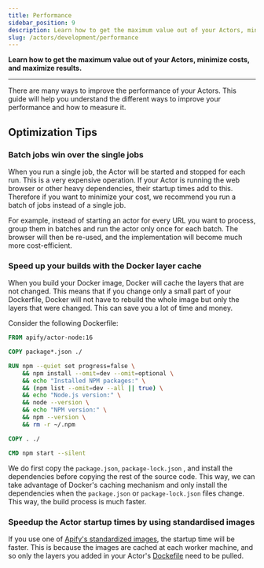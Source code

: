 ```yaml
---
title: Performance
sidebar_position: 9
description: Learn how to get the maximum value out of your Actors, minimize costs, and maximize results.
slug: /actors/development/performance
---
```


**Learn how to get the maximum value out of your Actors, minimize costs, and maximize results.**

---

There are many ways to improve the performance of your Actors. This guide will help you understand the different ways to improve your performance and how to measure it.

## Optimization Tips

### Batch jobs win over the single jobs

When you run a single job, the Actor will be started and stopped for each run. This is a very expensive operation. If your Actor is running the web browser or other heavy dependencies, their startup times add to this. Therefore if you want to minimize your cost, we recommend you run a batch of jobs instead of a single job.

For example, instead of starting an actor for every URL you want to process, group them in batches and run the actor only once for each batch. The browser will then be re-used, and the implementation will become much more cost-efficient.

### Speed up your builds with the Docker layer cache

When you build your Docker image, Docker will cache the layers that are not changed. This means that if you change only a small part of your Dockerfile, Docker will not have to rebuild the whole image but only the layers that were changed. This can save you a lot of time and money.

Consider the following Dockerfile:

```dockerfile
FROM apify/actor-node:16

COPY package*.json ./

RUN npm --quiet set progress=false \
    && npm install --omit=dev --omit=optional \
    && echo "Installed NPM packages:" \
    && (npm list --omit=dev --all || true) \
    && echo "Node.js version:" \
    && node --version \
    && echo "NPM version:" \
    && npm --version \
    && rm -r ~/.npm

COPY . ./

CMD npm start --silent
```

We do first copy the `package.json`, `package-lock.json` , and install the dependencies before copying the rest of the source code. This way, we can take advantage of Docker's caching mechanism and only install the dependencies when the `package.json` or `package-lock.json` files change. This way, the build process is much faster.

### Speedup the Actor startup times by using standardised images

If you use one of [Apify's standardized images](https://github.com/apify/apify-actor-docker), the startup time will be faster. This is because the images are cached at each worker machine, and so only the layers you added in your Actor's [Dockefile](./actor_definition/dockerfile.md) need to be pulled.

  